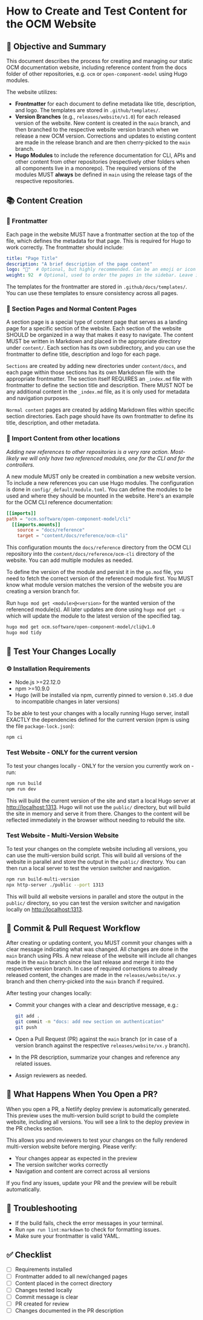 # How to Create and Test Content for the OCM Website

## 🎯 Objective and Summary

This document describes the process for creating and managing our static OCM documentation website, including reference content from the docs folder of other repositories, e.g. `ocm` or `open-component-model` using Hugo modules.

The website utilizes:

- **Frontmatter** for each document to define metadata like title, description, and logo. The templates are stored in `.github/templates/`.
- **Version Branches** (e.g., `releases/website/v1.0`) for each released version of the website. New content is created in the `main` branch, and then branched to the respective website version branch when we release a new OCM version. Corrections and updates to existing content are made in the release branch and are then cherry-picked to the `main` branch.
- **Hugo Modules** to include the reference documentation for CLI, APIs and other content from other repositories (respectively other folders when all components live in a monorepo). The required versions of the modules MUST **always** be defined in `main` using the release tags of the respective repositories.

## 📚 Content Creation

### 📝 Frontmatter

Each page in the website MUST have a frontmatter section at the top of the file, which defines the metadata for that page. This is required for Hugo to work correctly. The frontmatter should include:

```yaml
title: "Page Title"
description: "A brief description of the page content"
logo: "📄"  # Optional, but highly recommended. Can be an emoji or icon representing the page on its section page.
weight: 92  # Optional, used to order the pages in the sidebar. Leave it out for default ordering.
```

The templates for the frontmatter are stored in `.github/docs/templates/`. You can use these templates to ensure consistency across all pages.

### 📂 Section Pages and Normal Content Pages

A section page is a special type of content page that serves as a landing page for a specific section of the website. Each section of the website SHOULD be organized in a way that makes it easy to navigate. The content MUST be written in Markdown and placed in the appropriate directory under `content/`. Each section has its own subdirectory, and you can use the frontmatter to define title, description and logo for each page.

`Sections` are created by adding new directories under `content/docs`, and each page within those sections has its own Markdown file with the appropriate frontmatter. The section itself REQUIRES an `_index.md` file with frontmatter to define the section title and description. There MUST NOT be any additional content in the `_index.md` file, as it is only used for metadata and navigation purposes.

`Normal content` pages are created by adding Markdown files within specific section directories. Each page should have its own frontmatter to define its title, description, and other metadata.

### 🔗 Import Content from other locations

*Adding new references to other repositories is a very rare action. Most-likely we will only have two referenced modules, one for the CLI and for the controllers.*

A new module MUST only be created in combination a new website version. To include a new references you can use Hugo modules. The configuration is done in `config/_default/module.toml`. You can define the modules to be used and where they should be mounted in the website. Here's an example for the OCM CLI reference documentation:

```toml
[[imports]]
path = "ocm.software/open-component-model/cli"
  [[imports.mounts]]
    source = "docs/reference"
    target = "content/docs/reference/ocm-cli"
```

This configuration mounts the `docs/reference` directory from the OCM CLI repository into the `content/docs/reference/ocm-cli` directory of the website. You can add multiple modules as needed.

To define the version of the module and persist it in the `go.mod` file, you need to fetch the correct version of the referenced module first. You MUST know what module version matches the version of the website you are creating a version branch for.

Run `hugo mod get <module>@<version>` for the wanted version of the referenced module(s). All later updates are done using `hugo mod get -u` which will update the module to the latest version of the specified tag.

```sh
hugo mod get ocm.software/open-component-model/cli@v1.0
hugo mod tidy
```

## 🧪 Test Your Changes Locally

### ⚙️ Installation Requirements

- Node.js >=22.12.0
- npm >=10.9.0
- Hugo (will be installed via npm, currently pinned to version `0.145.0` due to incompatible changes in later versions)

To be able to test your changes with a locally running Hugo server, install EXACTLY the dependencies defined for the current version (npm is using the file `package-lock.json`):

```sh
npm ci
```

### Test Website - ONLY for the current version

To test your changes locally - ONLY for the version you currently work on - run:

```sh
npm run build
npm run dev
```

This will build the current version of the site and start a local Hugo server at <http://localhost:1313>. Hugo will not use the `public/` directory, but will build the site in memory and serve it from there. Changes to the content will be reflected immediately in the browser without needing to rebuild the site.

### Test Website - Multi-Version Website

To test your changes on the complete website including all versions, you can use the multi-version build script. This will build all versions of the website in parallel and store the output in the `public/` directory. You can then run a local server to test the version switcher and navigation.

```sh
npm run build-multi-version
npx http-server ./public --port 1313
```

This will build all website versions in parallel and store the output in the `public/` directory, so you can test the version switcher and navigation locally on <http://localhost:1313>.

## 📝 Commit & Pull Request Workflow

After creating or updating content, you MUST commit your changes with a clear message indicating what was changed. All changes are done in the `main` branch using PRs. A new release of the website will include all changes made in the `main` branch since the last release and merge it into the respective version branch. In case of required corrections to already released content, the changes are made in the `releases/website/vx.y` branch and then cherry-picked into the `main` branch if required.

After testing your changes locally:

- Commit your changes with a clear and descriptive message, e.g.:

  ```sh
  git add .
  git commit -m "docs: add new section on authentication"
  git push
  ```

- Open a Pull Request (PR) against the `main` branch (or in case of a version branch against the respective `releases/website/vx.y` branch).
- In the PR description, summarize your changes and reference any related issues.
- Assign reviewers as needed.

## 🚀 What Happens When You Open a PR?

When you open a PR, a Netlify deploy preview is automatically generated. This preview uses the multi-version build script to build the complete website, including all versions. You will see a link to the deploy preview in the PR checks section.

This allows you and reviewers to test your changes on the fully rendered multi-version website before merging. Please verify:

- Your changes appear as expected in the preview
- The version switcher works correctly
- Navigation and content are correct across all versions

If you find any issues, update your PR and the preview will be rebuilt automatically.

## 🚨 Troubleshooting

- If the build fails, check the error messages in your terminal.
- Run `npm run lint:markdown` to check for formatting issues.
- Make sure your frontmatter is valid YAML.

## ✅ Checklist

- [ ] Requirements installed
- [ ] Frontmatter added to all new/changed pages
- [ ] Content placed in the correct directory
- [ ] Changes tested locally
- [ ] Commit message is clear
- [ ] PR created for review
- [ ] Changes documented in the PR description
